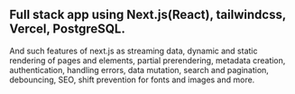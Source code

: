 ## Full stack app using Next.js(React), tailwindcss, Vercel, PostgreSQL.

And such features of next.js as streaming data, dynamic and static rendering of pages and elements, partial prerendering, metadata creation, authentication, handling errors, data mutation, search and pagination, debouncing, SEO, shift prevention for fonts and images and more.
